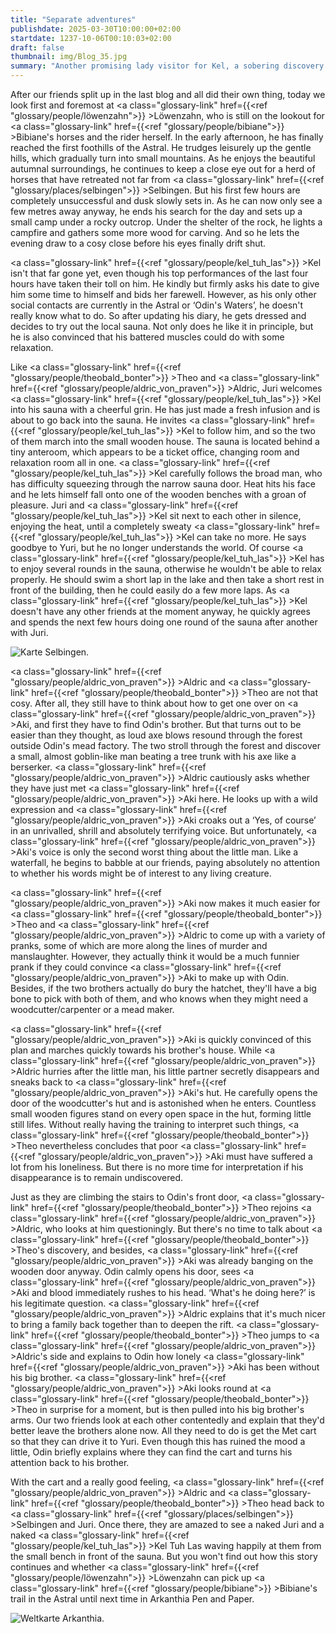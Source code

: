```yaml
---
title: "Separate adventures"
publishdate: 2025-03-30T10:00:00+02:00
startdate: 1237-10-06T00:10:03+02:00
draft: false
thumbnail: img/Blog_35.jpg
summary: "Another promising lady visitor for Kel, a sobering discovery for Löwenzahn in Bibiane's stables and an absolute top deal at Odin's mead manufactory - that's how different the last adventure of our four heroes was. But you can find out here whether they can meet up again today and tell each other about their adventures, or experience more:"
---
```


After our friends split up in the last blog and all did their own thing, today we look first and foremost at <a class="glossary-link" href={{<ref "glossary/people/löwenzahn">}} >Löwenzahn</a>, who is still on the lookout for <a class="glossary-link" href={{<ref "glossary/people/bibiane">}} >Bibiane</a>'s horses and the rider herself. In the early afternoon, he has finally reached the first foothills of the Astral. He trudges leisurely up the gentle hills, which gradually turn into small mountains. As he enjoys the beautiful autumnal surroundings, he continues to keep a close eye out for a herd of horses that have retreated not far from <a class="glossary-link" href={{<ref "glossary/places/selbingen">}} >Selbingen</a>. But his first few hours are completely unsuccessful and dusk slowly sets in. As he can now only see a few metres away anyway, he ends his search for the day and sets up a small camp under a rocky outcrop. Under the shelter of the rock, he lights a campfire and gathers some more wood for carving. And so he lets the evening draw to a cosy close before his eyes finally drift shut.

<a class="glossary-link" href={{<ref "glossary/people/kel_tuh_las">}} >Kel</a> isn't that far gone yet, even though his top performances of the last four hours have taken their toll on him. He kindly but firmly asks his date to give him some time to himself and bids her farewell. However, as his only other social contacts are currently in the Astral or ‘Odin's Waters’, he doesn't really know what to do. So after updating his diary, he gets dressed and decides to try out the local sauna. Not only does he like it in principle, but he is also convinced that his battered muscles could do with some relaxation.

Like <a class="glossary-link" href={{<ref "glossary/people/theobald_bonter">}} >Theo</a> and <a class="glossary-link" href={{<ref "glossary/people/aldric_von_praven">}} >Aldric</a>, Juri welcomes <a class="glossary-link" href={{<ref "glossary/people/kel_tuh_las">}} >Kel</a> into his sauna with a cheerful grin. He has just made a fresh infusion and is about to go back into the sauna. He invites <a class="glossary-link" href={{<ref "glossary/people/kel_tuh_las">}} >Kel</a> to follow him, and so the two of them march into the small wooden house. The sauna is located behind a tiny anteroom, which appears to be a ticket office, changing room and relaxation room all in one. <a class="glossary-link" href={{<ref "glossary/people/kel_tuh_las">}} >Kel</a> carefully follows the broad man, who has difficulty squeezing through the narrow sauna door. Heat hits his face and he lets himself fall onto one of the wooden benches with a groan of pleasure. Juri and <a class="glossary-link" href={{<ref "glossary/people/kel_tuh_las">}} >Kel</a> sit next to each other in silence, enjoying the heat, until a completely sweaty <a class="glossary-link" href={{<ref "glossary/people/kel_tuh_las">}} >Kel</a> can take no more. He says goodbye to Yuri, but he no longer understands the world. Of course <a class="glossary-link" href={{<ref "glossary/people/kel_tuh_las">}} >Kel</a> has to enjoy several rounds in the sauna, otherwise he wouldn't be able to relax properly. He should swim a short lap in the lake and then take a short rest in front of the building, then he could easily do a few more laps. As <a class="glossary-link" href={{<ref "glossary/people/kel_tuh_las">}} >Kel</a> doesn't have any other friends at the moment anyway, he quickly agrees and spends the next few hours doing one round of the sauna after another with Juri.

<div class="img-max center">
  <img class="img-fluid" title="Karte Selbingen" alt="Karte Selbingen." src="/img/selbingen.jpg" />
</div>

<a class="glossary-link" href={{<ref "glossary/people/aldric_von_praven">}} >Aldric</a> and <a class="glossary-link" href={{<ref "glossary/people/theobald_bonter">}} >Theo</a> are not that cosy. After all, they still have to think about how to get one over on <a class="glossary-link" href={{<ref "glossary/people/aldric_von_praven">}} >Aki</a>, and first they have to find Odin's brother. But that turns out to be easier than they thought, as loud axe blows resound through the forest outside Odin's mead factory. The two stroll through the forest and discover a small, almost goblin-like man beating a tree trunk with his axe like a berserker. <a class="glossary-link" href={{<ref "glossary/people/aldric_von_praven">}} >Aldric</a> cautiously asks whether they have just met <a class="glossary-link" href={{<ref "glossary/people/aldric_von_praven">}} >Aki</a> here. He looks up with a wild expression and <a class="glossary-link" href={{<ref "glossary/people/aldric_von_praven">}} >Aki</a> croaks out a ‘Yes, of course’ in an unrivalled, shrill and absolutely terrifying voice. But unfortunately, <a class="glossary-link" href={{<ref "glossary/people/aldric_von_praven">}} >Aki</a>'s voice is only the second worst thing about the little man. Like a waterfall, he begins to babble at our friends, paying absolutely no attention to whether his words might be of interest to any living creature.

<a class="glossary-link" href={{<ref "glossary/people/aldric_von_praven">}} >Aki</a> now makes it much easier for <a class="glossary-link" href={{<ref "glossary/people/theobald_bonter">}} >Theo</a> and <a class="glossary-link" href={{<ref "glossary/people/aldric_von_praven">}} >Aldric</a> to come up with a variety of pranks, some of which are more along the lines of murder and manslaughter. However, they actually think it would be a much funnier prank if they could convince <a class="glossary-link" href={{<ref "glossary/people/aldric_von_praven">}} >Aki</a> to make up with Odin. Besides, if the two brothers actually do bury the hatchet, they'll have a big bone to pick with both of them, and who knows when they might need a woodcutter/carpenter or a mead maker.

<a class="glossary-link" href={{<ref "glossary/people/aldric_von_praven">}} >Aki</a> is quickly convinced of this plan and marches quickly towards his brother's house. While <a class="glossary-link" href={{<ref "glossary/people/aldric_von_praven">}} >Aldric</a> hurries after the little man, his little partner secretly disappears and sneaks back to <a class="glossary-link" href={{<ref "glossary/people/aldric_von_praven">}} >Aki</a>'s hut. He carefully opens the door of the woodcutter's hut and is astonished when he enters. Countless small wooden figures stand on every open space in the hut, forming little still lifes. Without really having the training to interpret such things, <a class="glossary-link" href={{<ref "glossary/people/theobald_bonter">}} >Theo</a> nevertheless concludes that poor <a class="glossary-link" href={{<ref "glossary/people/aldric_von_praven">}} >Aki</a> must have suffered a lot from his loneliness. But there is no more time for interpretation if his disappearance is to remain undiscovered.

Just as they are climbing the stairs to Odin's front door, <a class="glossary-link" href={{<ref "glossary/people/theobald_bonter">}} >Theo</a> rejoins <a class="glossary-link" href={{<ref "glossary/people/aldric_von_praven">}} >Aldric</a>, who looks at him questioningly. But there's no time to talk about <a class="glossary-link" href={{<ref "glossary/people/theobald_bonter">}} >Theo</a>'s discovery, and besides, <a class="glossary-link" href={{<ref "glossary/people/aldric_von_praven">}} >Aki</a> was already banging on the wooden door anyway. Odin calmly opens his door, sees <a class="glossary-link" href={{<ref "glossary/people/aldric_von_praven">}} >Aki</a> and blood immediately rushes to his head. ‘What's he doing here?’ is his legitimate question. <a class="glossary-link" href={{<ref "glossary/people/aldric_von_praven">}} >Aldric</a> explains that it's much nicer to bring a family back together than to deepen the rift. <a class="glossary-link" href={{<ref "glossary/people/theobald_bonter">}} >Theo</a> jumps to <a class="glossary-link" href={{<ref "glossary/people/aldric_von_praven">}} >Aldric</a>'s side and explains to Odin how lonely <a class="glossary-link" href={{<ref "glossary/people/aldric_von_praven">}} >Aki</a> has been without his big brother. <a class="glossary-link" href={{<ref "glossary/people/aldric_von_praven">}} >Aki</a> looks round at <a class="glossary-link" href={{<ref "glossary/people/theobald_bonter">}} >Theo</a> in surprise for a moment, but is then pulled into his big brother's arms. Our two friends look at each other contentedly and explain that they'd better leave the brothers alone now. All they need to do is get the Met cart so that they can drive it to Yuri. Even though this has ruined the mood a little, Odin briefly explains where they can find the cart and turns his attention back to his brother.

With the cart and a really good feeling, <a class="glossary-link" href={{<ref "glossary/people/aldric_von_praven">}} >Aldric</a> and <a class="glossary-link" href={{<ref "glossary/people/theobald_bonter">}} >Theo</a> head back to <a class="glossary-link" href={{<ref "glossary/places/selbingen">}} >Selbingen</a> and Juri. Once there, they are amazed to see a naked Juri and a naked <a class="glossary-link" href={{<ref "glossary/people/kel_tuh_las">}} >Kel Tuh Las</a> waving happily at them from the small bench in front of the sauna. But you won't find out how this story continues and whether <a class="glossary-link" href={{<ref "glossary/people/löwenzahn">}} >Löwenzahn</a> can pick up <a class="glossary-link" href={{<ref "glossary/people/bibiane">}} >Bibiane</a>'s trail in the Astral until next time in Arkanthia Pen and Paper.

<div class="img-max center">
  <img class="img-fluid" title="Weltkarte Arkanthia" alt="Weltkarte Arkanthia." src="/img/Arkanthia_Full_Map_Selbingen_Astral_und_Aki.jpg" />
</div>

